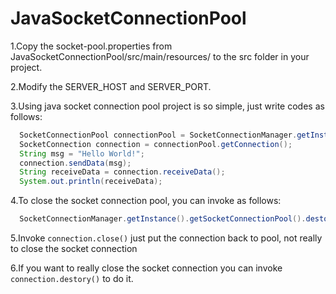 JavaSocketConnectionPool
========================

1.Copy the socket-pool.properties from JavaSocketConnectionPool/src/main/resources/ to the src folder in your project.

2.Modify the SERVER_HOST and SERVER_PORT.

3.Using java socket connection pool project is so simple, just write codes as follows:

```java
  SocketConnectionPool connectionPool = SocketConnectionManager.getInstance().getSocketConnectionPool();
  SocketConnection connection = connectionPool.getConnection();
  String msg = "Hello World!";
  connection.sendData(msg);
  String receiveData = connection.receiveData();
  System.out.println(receiveData);
```

4.To close the socket connection pool, you can invoke as follows:

```java
  SocketConnectionManager.getInstance().getSocketConnectionPool().destory();
```
  
5.Invoke `connection.close()` just put the connection back to pool, not really to close the socket connection

6.If you want to really close the socket connection you can invoke `connection.destory()` to do it.
